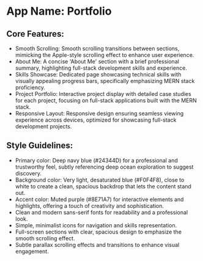 # **App Name**: Portfolio

## Core Features:

- Smooth Scrolling: Smooth scrolling transitions between sections, mimicking the Apple-style scrolling effect to enhance user experience.
- About Me: A concise 'About Me' section with a brief professional summary, highlighting full-stack development skills and experience.
- Skills Showcase: Dedicated page showcasing technical skills with visually appealing progress bars, specifically emphasizing MERN stack proficiency.
- Project Portfolio: Interactive project display with detailed case studies for each project, focusing on full-stack applications built with the MERN stack.
- Responsive Layout: Responsive design ensuring seamless viewing experience across devices, optimized for showcasing full-stack development projects.

## Style Guidelines:

- Primary color: Deep navy blue (#24344D) for a professional and trustworthy feel, subtly referencing deep ocean exploration to suggest discovery.
- Background color: Very light, desaturated blue (#F0F4F8), close to white to create a clean, spacious backdrop that lets the content stand out.
- Accent color: Muted purple (#8E71A7) for interactive elements and highlights, offering a touch of creativity and sophistication.
- Clean and modern sans-serif fonts for readability and a professional look.
- Simple, minimalist icons for navigation and skills representation.
- Full-screen sections with clear, spacious design to emphasize the smooth scrolling effect.
- Subtle parallax scrolling effects and transitions to enhance visual engagement.